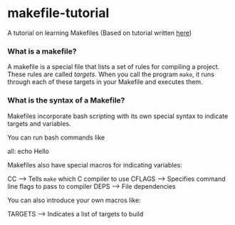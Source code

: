 makefile-tutorial
=================

A tutorial on learning Makefiles (Based on tutorial written [here](http://www.cs.colby.edu/maxwell/courses/tutorials/maketutor/))


### What is a makefile?

A makefile is a special file that lists a set of rules for compiling a project.
These rules are called *targets*.  When you call the program `make`, it runs through each of these targets in your Makefile and executes them.


### What is the syntax of a Makefile?

Makefiles incorporate bash scripting with its own special syntax to indicate targets and variables.

You can run bash commands like

all:
    echo Hello


Makefiles also have special macros for indicating variables:

CC          --> Tells `make` which C compiler to use
CFLAGS      --> Specifies command line flags to pass to compiler
DEPS        --> File dependencies

You can also introduce your own macros like:

TARGETS     --> Indicates a list of targets to build

